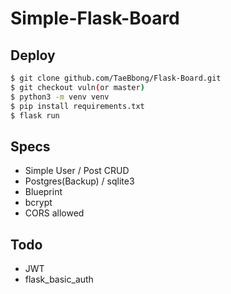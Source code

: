 # Simple-Flask-Board

## Deploy

```bash
$ git clone github.com/TaeBbong/Flask-Board.git
$ git checkout vuln(or master)
$ python3 -m venv venv
$ pip install requirements.txt
$ flask run
```

## Specs

- Simple User / Post CRUD
- Postgres(Backup) / sqlite3
- Blueprint
- bcrypt
- CORS allowed

## Todo

- JWT
- flask_basic_auth